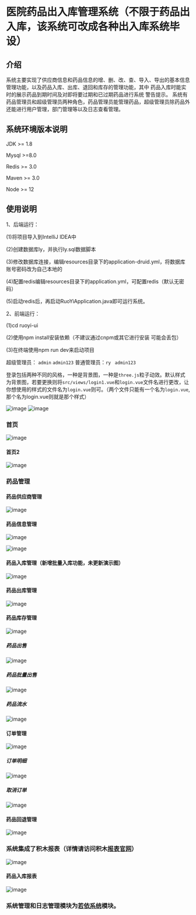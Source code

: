 # 医院药品出入库管理系统（不限于药品出入库，该系统可改成各种出入库系统毕设）

## 介绍
系统主要实现了供应商信息和药品信息的增、删、改、查、导入、导出的基本信息管理功能，以及药品入库、出库、退回和库存的管理功能，其中 药品入库时能实时的展示药品到期时间及对即将要过期和已过期药品进行系统 警告提示。
系统有药品管理员和超级管理员两种角色，药品管理员能管理药品，超级管理员除药品外还能进行用户管理，部门管理等以及日志查看管理。



## 系统环境版本说明

JDK >= 1.8 

Mysql >=8.0

Redis >= 3.0

Maven >= 3.0

Node >= 12

## 使用说明

1、后端运行：

(1)将项目导入到IntelliJ IDEA中

(2)创建数据库ly，并执行ly.sql数据脚本

(3)修改数据库连接，编辑resources目录下的application-druid.yml，将数据库账号密码改为自己本地的

(4)配置redis编辑resources目录下的application.yml，可配置redis（默认无密码）

(5)启动redis后，再启动RuoYiApplication.java即可运行系统。

2、前端运行：

(1)cd ruoyi-ui

(2)使用npm install安装依赖（不建议通过cnpm或其它进行安装 可能会丢包）

(3)在终端使用npm run dev来启动项目

超级管理员： `admin` `admin123` 普通管理员：`ry`  ` admin123`



登录包括两种不同的风格，一种是背景图，一种是`three.js`粒子动效。默认样式为背景图，若要更换则将`src/views/login1.vue`和`login.vue`文件名进行更改，让你想使用的样式的文件名为`login.vue`则可。（两个文件只能有一个名为`login.vue`,那个名为login.vue则就是那个样式）

![image](https://github.com/ybliuyb/HospitalDrug-In-Out/assets/99953375/3d2a43d9-4a17-4938-ba3b-20fa5bb78f7f)
![image](https://github.com/ybliuyb/HospitalDrug-In-Out/assets/99953375/4b58e375-6f5d-417b-868d-75435b11adb7)


### 首页


![image](https://github.com/ybliuyb/HospitalDrug-In-Out/assets/99953375/dae76f75-6384-42d9-b8ce-f3b38408fce6)

#### 	 首页2

![image](https://github.com/ybliuyb/HospitalDrug-In-Out/assets/99953375/a0ba7960-ee1f-4e5d-8bbc-7fe609ba21f0)

### 药品管理

####    药品供应商管理  

![image](https://github.com/ybliuyb/HospitalDrug-In-Out/assets/99953375/7ef8f015-666a-4e9c-9ada-20bcaa748842)

####  药品信息管理

![image](https://github.com/ybliuyb/HospitalDrug-In-Out/assets/99953375/719b0ef1-7310-4135-9437-cf1341a5bc0a)

![image](https://github.com/ybliuyb/HospitalDrug-In-Out/assets/99953375/775f50a8-5f01-4bd1-b0c4-5396efd4f665)

####    药品入库管理（新增批量入库功能，未更新演示图）

![image](https://github.com/ybliuyb/HospitalDrug-In-Out/assets/99953375/a133b3a6-fdf3-470a-ad1a-e7baa484a2a0)

#### 药品出库管理

![image](https://github.com/ybliuyb/HospitalDrug-In-Out/assets/99953375/1b94de5b-458d-465a-8884-ccb55cf62df4)

#### 药品库存管理

![image](https://github.com/ybliuyb/HospitalDrug-In-Out/assets/99953375/bc2e2bbc-92a1-43b9-8948-05cacf42777c)
##### 药品出售

![image](https://github.com/ybliuyb/HospitalDrug-In-Out/assets/99953375/84a90fd5-7e5b-4651-8545-02451089813c)

##### 药品批量出售

![image](https://github.com/ybliuyb/HospitalDrug-In-Out/assets/99953375/1f78d4a2-414e-468f-85ea-5cab35397b21)



##### 药品流水

![image](https://github.com/ybliuyb/HospitalDrug-In-Out/assets/99953375/6111ae40-13ad-474d-9c97-2f6d3b37666d)

#### 订单管理

![image](https://github.com/ybliuyb/HospitalDrug-In-Out/assets/99953375/8e7415ca-3bdd-4c24-9fde-3be199e411e1)

##### 订单明细

![image](https://github.com/ybliuyb/HospitalDrug-In-Out/assets/99953375/0b4117a9-45db-41ac-98f3-2b218c6fcae8)

##### 取消订单

![image](https://github.com/ybliuyb/HospitalDrug-In-Out/assets/99953375/59110319-0c69-4760-8165-abfe281d8ff7)

####  药品回退管理

![image](https://github.com/ybliuyb/HospitalDrug-In-Out/assets/99953375/8bdcb16c-d483-46c2-a035-a6e19685dbc4)

### 系统集成了积木报表（详情请访问积木[报表官网](http://www.jimureport.com/)）

![image](https://github.com/ybliuyb/HospitalDrug-In-Out/assets/99953375/d0266ba7-5108-4c9c-9343-a7cd48ee58c9)

#### 药品入库报表

![image](https://github.com/ybliuyb/HospitalDrug-In-Out/assets/99953375/ecdcd767-f9a9-4a5e-9a56-db58a5255563)

### 系统管理和日志管理模块为[若依系统](http://www.ruoyi.vip/)模块。
